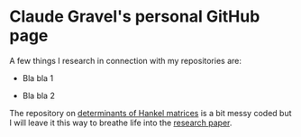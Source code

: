 # Claude Gravel's personal GitHub page

A few things I research in connection with my repositories are:

- Bla bla 1

- Bla bla 2

The repository on [determinants of Hankel matrices](https://github.com/clgravel/hankel_determinants_and_finding_linear_subsequences) is a bit messy coded but I will leave it this way to breathe life into the [research paper](https://doi.org/10.1007/978-3-030-68869-1_10). 
